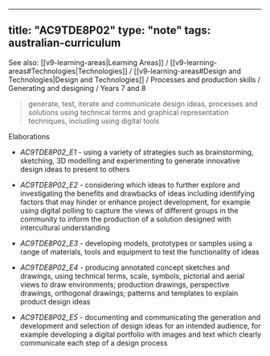 
---
title: "AC9TDE8P02"
type: "note"
tags: australian-curriculum
---

See also: [[v9-learning-areas|Learning Areas]] / [[v9-learning-areas#Technologies|Technologies]] / [[v9-learning-areas#Design and Technologies|Design and Technologies]] / Processes and production skills / Generating and designing / Years 7 and 8

> generate, test, iterate and communicate design ideas, processes and solutions using technical terms and graphical representation techniques, including using digital tools

Elaborations


- _AC9TDE8P02_E1_ - using a variety of strategies such as brainstorming, sketching, 3D modelling and experimenting to generate innovative design ideas to present to others

- _AC9TDE8P02_E2_ - considering which ideas to further explore and investigating the benefits and drawbacks of ideas including identifying factors that may hinder or enhance project development, for example using digital polling to capture the views of different groups in the community to inform the production of a solution designed with intercultural understanding

- _AC9TDE8P02_E3_ - developing models, prototypes or samples using a range of materials, tools and equipment to test the functionality of ideas

- _AC9TDE8P02_E4_ - producing annotated concept sketches and drawings, using technical terms, scale, symbols, pictorial and aerial views to draw environments; production drawings, perspective drawings, orthogonal drawings; patterns and templates to explain product design ideas

- _AC9TDE8P02_E5_ - documenting and communicating the generation and development and selection of design ideas for an intended audience, for example developing a digital portfolio with images and text which clearly communicate each step of a design process

[//begin]: # "Autogenerated link references for markdown compatibility"
[v9-learning-areas]: ..%2Fv9-learning-areas "Learning Areas"
[//end]: # "Autogenerated link references" 
